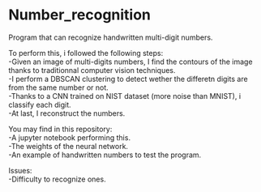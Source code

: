 # Number_recognition
Program that can recognize handwritten multi-digit numbers.  

To perform this, i followed the following steps:  
-Given an image of multi-digits numbers, I find the contours of the image thanks to traditionnal computer vision techniques.  
-I perform a DBSCAN clustering to detect wether the differetn digits are from the same number or not.  
-Thanks to a CNN trained on NIST dataset (more noise than MNIST), i classify each digit.  
-At last, I reconstruct the numbers.  

You may find in this repository:   
-A jupyter notebook performing this.  
-The weights of the neural network.  
-An example of handwritten numbers to test the program.  

Issues:  
-Difficulty to recognize ones.
